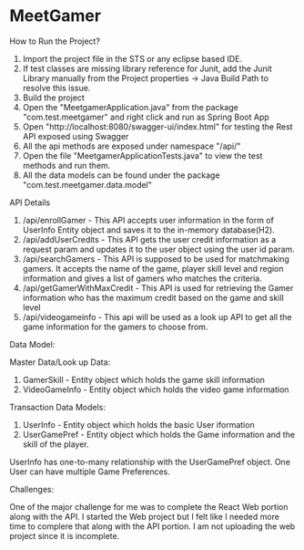 # MeetGamer

How to Run the Project?

1. Import the project file in the STS or any eclipse based IDE. 
2. If test classes are missing library reference for Junit, add the Junit Library manually from the Project properties -> Java Build Path to resolve this issue.
3. Build the project
4. Open the "MeetgamerApplication.java" from the package "com.test.meetgamer" and right click and run as Spring Boot App
5. Open "http://localhost:8080/swagger-ui/index.html" for testing the Rest API exposed using Swagger
6. All the api methods are exposed under namespace "/api/"
7. Open the file "MeetgamerApplicationTests.java" to view the test methods and run them.
8. All the data models can be found under the package "com.test.meetgamer.data.model"

API Details

1. /api/enrollGamer - This API accepts user information in the form of UserInfo Entity object and saves it to the in-memory database(H2). 
2. /api/addUserCredits - This API gets the user credit information as a request param and updates it to the user object using the user id param.
3. /api/searchGamers - This API is supposed to be used for matchmaking gamers. It accepts the name of the game, player skill level and region information and gives                        a list of gamers who matches the criteria.
4. /api/getGamerWithMaxCredit - This API is used for retrieving the Gamer information who has the maximum credit based on the game and skill level
5. /api/videogameinfo - This api will be used as a look up API to get all the game information for the gamers to choose from.

Data Model:

Master Data/Look up Data: 

1. GamerSkill - Entity object which holds the game skill information
2. VideoGameInfo - Entity object which holds the video game information

Transaction Data Models:

1. UserInfo - Entity object which holds the basic User iformation
2. UserGamePref - Entity object which holds the Game information and the skill of the player. 

UserInfo has one-to-many relationship with the UserGamePref object. One User can have multiple Game Preferences. 

Challenges:

One of the major challenge for me was to complete the React Web portion along with the API. I started the Web project but I felt like I needed more time to complere that along with the API portion. I am not uploading the web project since it is incomplete.

